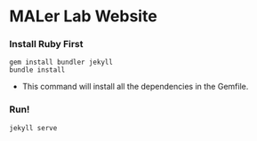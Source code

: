 # MALer Lab Website

### Install Ruby First
```
gem install bundler jekyll
bundle install
```
- This command will install all the dependencies in the Gemfile.

### Run!
```
jekyll serve
```
